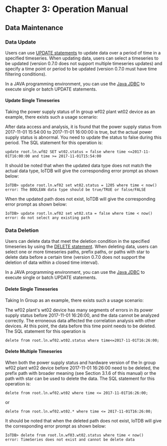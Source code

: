 <!--

    Licensed to the Apache Software Foundation (ASF) under one
    or more contributor license agreements.  See the NOTICE file
    distributed with this work for additional information
    regarding copyright ownership.  The ASF licenses this file
    to you under the Apache License, Version 2.0 (the
    "License"); you may not use this file except in compliance
    with the License.  You may obtain a copy of the License at

        http://www.apache.org/licenses/LICENSE-2.0

    Unless required by applicable law or agreed to in writing,
    software distributed under the License is distributed on an
    "AS IS" BASIS, WITHOUT WARRANTIES OR CONDITIONS OF ANY
    KIND, either express or implied.  See the License for the
    specific language governing permissions and limitations
    under the License.

-->

# Chapter 3: Operation Manual

## Data Maintenance
### Data Update

Users can use [UPDATE statements](Chap5,updatestatement) to update data over a period of time in a specified timeseries. When updating data, users can select a timeseries to be updated (version 0.7.0 does not support multiple timeseries updates) and specify a time point or period to be updated (version 0.7.0 must have time filtering conditions).

In a JAVA programming environment, you can use the [Java JDBC](Java-api-page,commingsoon) to execute single or batch UPDATE statements.

#### Update Single Timeseries
Taking the power supply status of ln group wf02 plant wt02 device as an example, there exists such a usage scenario:

After data access and analysis, it is found that the power supply status from 2017-11-01 15:54:00 to 2017-11-01 16:00:00 is true, but the actual power supply status is abnormal. You need to update the status to false during this period. The SQL statement for this operation is:

```
update root.ln.wf02 SET wt02.status = false where time <=2017-11-01T16:00:00 and time >= 2017-11-01T15:54:00
```
It should be noted that when the updated data type does not match the actual data type, IoTDB will give the corresponding error prompt as shown below:

```
IoTDB> update root.ln.wf02 set wt02.status = 1205 where time < now()
error: The BOOLEAN data type should be true/TRUE or false/FALSE
```
When the updated path does not exist, IoTDB will give the corresponding error prompt as shown below:

```
IoTDB> update root.ln.wf02 set wt02.sta = false where time < now()
error: do not select any existing path
```
### Data Deletion

Users can delete data that meet the deletion condition in the specified timeseries by using the [DELETE statement](Chap5,deletestatement). When deleting data, users can select one or more timeseries paths, prefix paths, or paths with star  to delete data before a certain time (version 0.7.0 does not support the deletion of data within a closed time interval).

In a JAVA programming environment, you can use the [Java JDBC](Java-api-page,commingsoon) to execute single or batch UPDATE statements.

#### Delete Single Timeseries
Taking ln Group as an example, there exists such a usage scenario:

The wf02 plant's wt02 device has many segments of errors in its power supply status before 2017-11-01 16:26:00, and the data cannot be analyzed correctly. The erroneous data affected the correlation analysis with other devices. At this point, the data before this time point needs to be deleted. The SQL statement for this operation is

```
delete from root.ln.wf02.wt02.status where time<=2017-11-01T16:26:00;
```

#### Delete Multiple Timeseries
When both the power supply status and hardware version of the ln group wf02 plant wt02 device before 2017-11-01 16:26:00 need to be deleted, the prefix path with broader meaning (see Section 3.1.6 of this manual) or the path with star can be used to delete the data. The SQL statement for this operation is:

```
delete from root.ln.wf02.wt02 where time <= 2017-11-01T16:26:00;
```
or

```
delete from root.ln.wf02.wt02.* where time <= 2017-11-01T16:26:00;
```
It should be noted that when the deleted path does not exist, IoTDB will give the corresponding error prompt as shown below:

```
IoTDB> delete from root.ln.wf03.wt02.status where time < now()
error: TimeSeries does not exist and cannot be delete data
```
